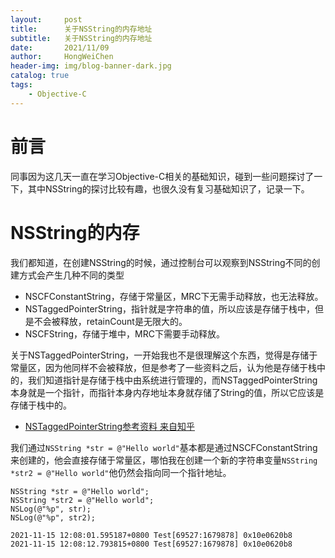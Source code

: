 ```yaml
---
layout:     post
title:      关于NSString的内存地址
subtitle:   关于NSString的内存地址
date:       2021/11/09
author:     HongWeiChen
header-img: img/blog-banner-dark.jpg
catalog: true
tags:
    - Objective-C
---
```


# 前言

同事因为这几天一直在学习Objective-C相关的基础知识，碰到一些问题探讨了一下，其中NSString的探讨比较有趣，也很久没有复习基础知识了，记录一下。

# NSString的内存

我们都知道，在创建NSString的时候，通过控制台可以观察到NSString不同的创建方式会产生几种不同的类型

- NSCFConstantString，存储于常量区，MRC下无需手动释放，也无法释放。
- NSTaggedPointerString，指针就是字符串的值，所以应该是存储于栈中，但是不会被释放，retainCount是无限大的。
- NSCFString，存储于堆中，MRC下需要手动释放。

关于NSTaggedPointerString，一开始我也不是很理解这个东西，觉得是存储于常量区，因为他同样不会被释放，但是参考了一些资料之后，认为他是存储于栈中的，我们知道指针是存储于栈中由系统进行管理的，而NSTaggedPointerString本身就是一个指针，而指针本身内存地址本身就存储了String的值，所以它应该是存储于栈中的。

- [NSTaggedPointerString参考资料 来自知乎](https://zhuanlan.zhihu.com/p/201443317)

我们通过`NSString *str = @"Hello world"`基本都是通过NSCFConstantString来创建的，他会直接存储于常量区，哪怕我在创建一个新的字符串变量`NSString *str2 = @"Hello world"`他仍然会指向同一个指针地址。

```
NSString *str = @"Hello world";
NSString *str2 = @"Hello world";
NSLog(@"%p", str);
NSLog(@"%p", str2);

2021-11-15 12:08:01.595187+0800 Test[69527:1679878] 0x10e0620b8
2021-11-15 12:08:12.793815+0800 Test[69527:1679878] 0x10e0620b8
```
